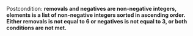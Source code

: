 Postcondition: **removals and negatives are non-negative integers, elements is a list of non-negative integers sorted in ascending order. Either removals is not equal to 6 or negatives is not equal to 3, or both conditions are not met.**